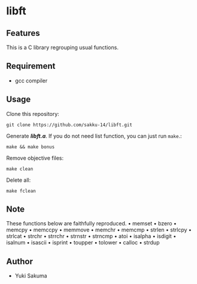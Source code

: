 # libft

## Features
This is a C library regrouping usual functions.

## Requirement
- gcc compiler

## Usage
Clone this repository:
```shell
git clone https://github.com/sakku-14/libft.git
```

Generate ***libft.a***. If you do not need list function, you can just run ```make```.:
```shell
make && make bonus
```

Remove objective files:
```shell
make clean
```

Delete all:
```shell
make fclean
```

## Note
These functions below are faithfully reproduced.
• memset • bzero • memcpy • memccpy • memmove • memchr • memcmp • strlen • strlcpy • strlcat • strchr • strrchr • strnstr • strncmp • atoi • isalpha • isdigit • isalnum • isascii • isprint • toupper • tolower • calloc • strdup

## Author
- Yuki Sakuma
